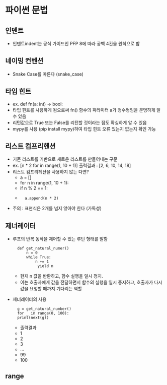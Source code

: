 # 파이썬 문법

## 인덴트
* 인덴트indent는 공식 가이드인 PFP 8에 따라 공백 4칸을 원칙으로 함

## 네이밍 컨벤션
* Snake Case를 따른다 (snake_case)

## 타입 힌트
* ex. def fn(a: int) -> bool:
* 타입 힌트를 사용하게 됨으로써 fn() 함수의 파라미터 a가 정수형임을 분명하게 알 수 있음
* 리턴값으로 True 또는 False를 리턴할 것이라는 점도 확실하게 알 수 있음
* mypy를 사용 (pip install mypy)하여 타입 힌트 오류 있는지 없는지 확인 가능

## 리스트 컴프리헨션
* 기존 리스트를 기반으로 새로운 리스트를 만들어내는 구문
* ex. [n * 2 for in range(1, 10 + 1)] 출력결과 : [2, 6, 10, 14, 18]
* 리스트 컴프리헤션을 사용하지 않는 다면?
    * a = []
    * for n in range(1, 10 + 1):
    *   if n % 2 == 1:
    *       a.append(n * 2)
* 주의 : 표현식은 2개를 넘지 않아야 한다 (가독성)

## 제너레이터
* 루프의 반복 동작을 제어할 수 있는 루틴 형태를 말함

        def get_natural_numer()
            n = 0
            while True:
                n += 1
                 yield n 

    * 현재 n 값을 반환하고, 함수 실행을 일시 정지. 
    * 이는 호출자에게 값을 전달하면서 함수의 실행을 일시 중지하고, 호출자가 다시 값을 요청할 때까지 기다리는 역할

* 제너레이터의 사용

        g = get_natural_number()
        for _ in range(0, 100):
        print(next(g))

    * 출력결과
    * 1
    * 2
    * 3
    * ...
    * 99
    * 100

## range


